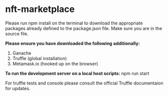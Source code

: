 # nft-marketplace

Please run npm install on the terminal to download the appropriate packages already defined to the package.json file.
Make sure you are in the source file.

**Please ensure you have downloaded the following additionally:**

1. Ganache
2. Truffle (global installation)
3. Metamask.io (hooked up on the browser)

**To run the development server on a local host scripts:** npm run start

For truffle tests and console please consult the official Truffle documentaion for updates.

